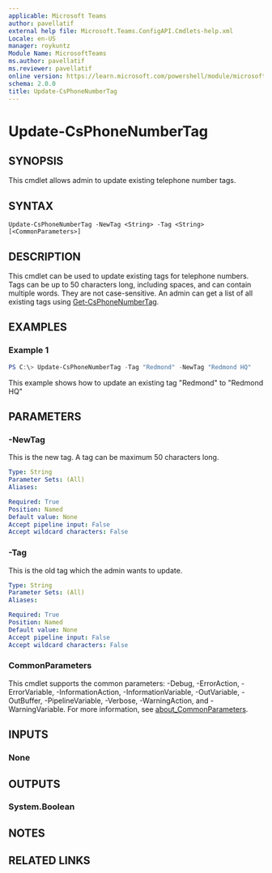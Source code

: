 ```yaml
---
applicable: Microsoft Teams
author: pavellatif
external help file: Microsoft.Teams.ConfigAPI.Cmdlets-help.xml
Locale: en-US
manager: roykuntz
Module Name: MicrosoftTeams
ms.author: pavellatif
ms.reviewer: pavellatif
online version: https://learn.microsoft.com/powershell/module/microsoftteams/update-csphonenumbertag
schema: 2.0.0
title: Update-CsPhoneNumberTag
---
```


# Update-CsPhoneNumberTag

## SYNOPSIS
This cmdlet allows admin to update existing telephone number tags.

## SYNTAX

```
Update-CsPhoneNumberTag -NewTag <String> -Tag <String> [<CommonParameters>]
```

## DESCRIPTION
This cmdlet can be used to update existing tags for telephone numbers. Tags can be up to 50 characters long, including spaces, and can contain multiple words. They are not case-sensitive. An admin can get a list of all existing tags using [Get-CsPhoneNumberTag](https://learn.microsoft.com/powershell/module/microsoftteams/get-csphonenumbertag).

## EXAMPLES

### Example 1
```powershell
PS C:\> Update-CsPhoneNumberTag -Tag "Redmond" -NewTag "Redmond HQ"
```

This example shows how to update an existing tag "Redmond" to "Redmond HQ"

## PARAMETERS

### -NewTag
This is the new tag. A tag can be maximum 50 characters long.

```yaml
Type: String
Parameter Sets: (All)
Aliases:

Required: True
Position: Named
Default value: None
Accept pipeline input: False
Accept wildcard characters: False
```

### -Tag
This is the old tag which the admin wants to update.

```yaml
Type: String
Parameter Sets: (All)
Aliases:

Required: True
Position: Named
Default value: None
Accept pipeline input: False
Accept wildcard characters: False
```

### CommonParameters
This cmdlet supports the common parameters: -Debug, -ErrorAction, -ErrorVariable, -InformationAction, -InformationVariable, -OutVariable, -OutBuffer, -PipelineVariable, -Verbose, -WarningAction, and -WarningVariable. For more information, see [about_CommonParameters](http://go.microsoft.com/fwlink/?LinkID=113216).

## INPUTS

### None

## OUTPUTS

### System.Boolean

## NOTES

## RELATED LINKS
